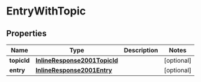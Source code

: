 
# EntryWithTopic

## Properties
Name | Type | Description | Notes
------------ | ------------- | ------------- | -------------
**topicId** | [**InlineResponse2001TopicId**](InlineResponse2001TopicId.md) |  |  [optional]
**entry** | [**InlineResponse2001Entry**](InlineResponse2001Entry.md) |  |  [optional]



